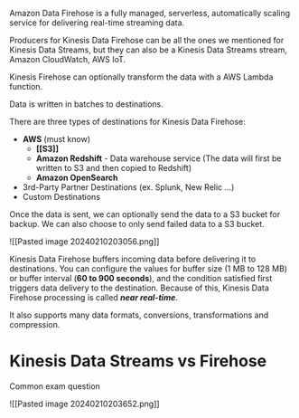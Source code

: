 Amazon Data Firehose is a fully managed, serverless, automatically scaling service for delivering real-time streaming data.

Producers for Kinesis Data Firehose can be all the ones we mentioned for Kinesis Data Streams, but they can also be a Kinesis Data Streams stream, Amazon CloudWatch, AWS IoT.

Kinesis Firehose can optionally transform the data with a AWS Lambda function.

Data is written in batches to destinations.

There are three types of destinations for Kinesis Data Firehose:
- **AWS** (must know)
	- **[[S3]]**
	- **Amazon Redshift** - Data warehouse service (The data will first be written to S3 and then copied to Redshift)
	- **Amazon OpenSearch**
- 3rd-Party Partner Destinations (ex. Splunk, New Relic ...)
- Custom Destinations

Once the data is sent, we can optionally send the data to a S3 bucket for backup. We can also choose to only send failed data to a S3 bucket.

![[Pasted image 20240210203056.png]]

Kinesis Data Firehose buffers incoming data before delivering it to destinations. You can configure the values for buffer size (1 MB to 128 MB) or buffer interval (**60 to 900 seconds**), and the condition satisfied first triggers data delivery to the destination. Because of this, Kinesis Data Firehose processing is called ***near real-time***.

It also supports many data formats, conversions, transformations and compression.

# Kinesis Data Streams vs Firehose
Common exam question

![[Pasted image 20240210203652.png]]